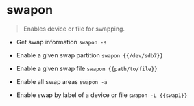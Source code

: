 # swapon
> Enables device or file for swapping.

- Get swap information
`swapon -s`

- Enable a given swap partition
`swapon {{/dev/sdb7}}`

- Enable a given swap file
`swapon {{path/to/file}}`

- Enable all swap areas
`swapon -a`

- Enable swap by label of a device or file
`swapon -L {{swap1}}`
